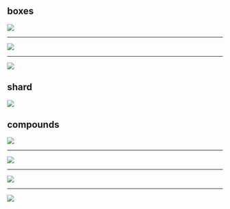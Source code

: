 ## boxes

<img src=boxes1.png>
<hr/>
<img src=boxes2.png>
<hr/>
<img src=boxes3.png>

## shard

<img src=shard1.png>

## compounds

<img src=stella1.png>
<hr/>
<img src=stella2.png>
<hr/>
<img src=stella3.png>
<hr/>
<img src=stella4.png>

